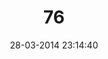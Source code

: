 ---
layout: post
title:  "76"
date: 28-03-2014 23:14:40
categories: jekyll update
language: 'ru'
image: 076.png
---